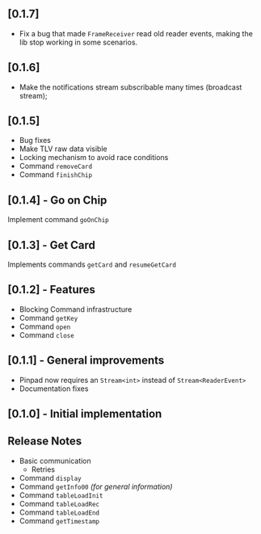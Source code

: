 ## [0.1.7]
- Fix a bug that made `FrameReceiver` read old reader events, making the lib stop working in some scenarios.

## [0.1.6]
- Make the notifications stream subscribable many times (broadcast stream);

## [0.1.5]
- Bug fixes
- Make TLV raw data visible
- Locking mechanism to avoid race conditions
- Command `removeCard`
- Command `finishChip`

## [0.1.4] - Go on Chip
Implement command `goOnChip`

## [0.1.3] - Get Card
Implements commands `getCard` and `resumeGetCard`

## [0.1.2] - Features
- Blocking Command infrastructure
- Command `getKey`
- Command `open`
- Command `close`

## [0.1.1] - General improvements
- Pinpad now requires an `Stream<int>` instead of `Stream<ReaderEvent>`
- Documentation fixes

## [0.1.0] - Initial implementation

## Release Notes
- Basic communication
  - Retries
- Command `display`
- Command `getInfo00` _(for general information)_ 
- Command `tableLoadInit`
- Command `tableLoadRec`
- Command `tableLoadEnd`
- Command `getTimestamp`